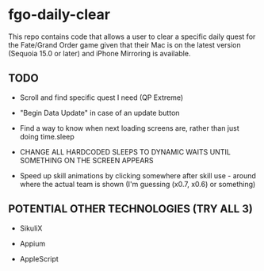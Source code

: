 # fgo-daily-clear

This repo contains code that allows a user to clear a specific daily quest for the Fate/Grand Order game given that their Mac is on the latest version (Sequoia 15.0 or later) and iPhone Mirroring is available.

## TODO

- Scroll and find specific quest I need (QP Extreme)

- "Begin Data Update" in case of an update button

- Find a way to know when next loading screens are, rather than just doing time.sleep

- CHANGE ALL HARDCODED SLEEPS TO DYNAMIC WAITS UNTIL SOMETHING ON THE SCREEN APPEARS

- Speed up skill animations by clicking somewhere after skill use - around where the actual team is shown (I'm guessing (x0.7, x0.6) or something)


## POTENTIAL OTHER TECHNOLOGIES (TRY ALL 3)

- SikuliX

- Appium

- AppleScript
